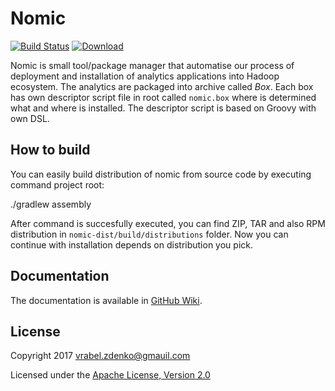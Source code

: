 # Nomic

[![Build Status](https://travis-ci.org/sn3d/nomic.svg?branch=master)](https://travis-ci.org/sn3d/nomic)
[![Download](https://api.bintray.com/packages/sn3d/nomic-repo/nomic-app/images/download.svg) ](https://bintray.com/sn3d/nomic-repo/nomic-app/_latestVersion)

Nomic is small tool/package manager that automatise our process of deployment and installation of analytics applications
into Hadoop ecosystem. The analytics are packaged into archive called *Box*. Each box has own descriptor script file in 
root called `nomic.box` where is determined what and where is installed. The descriptor script is based on Groovy 
with own DSL.

## How to build

You can easily build distribution of nomic from source code by executing command project root:

./gradlew assembly

After command is succesfully executed, you can find ZIP, TAR and also RPM distribution in `nomic-dist/build/distributions` 
folder. Now you can continue with installation depends on distribution you pick.

## Documentation
    
The documentation is available in [GitHub Wiki](https://github.com/sn3d/nomic/wiki).

## License

   Copyright 2017 vrabel.zdenko@gmauil.com

   Licensed under the [Apache License, Version 2.0](./LICENSE)
    